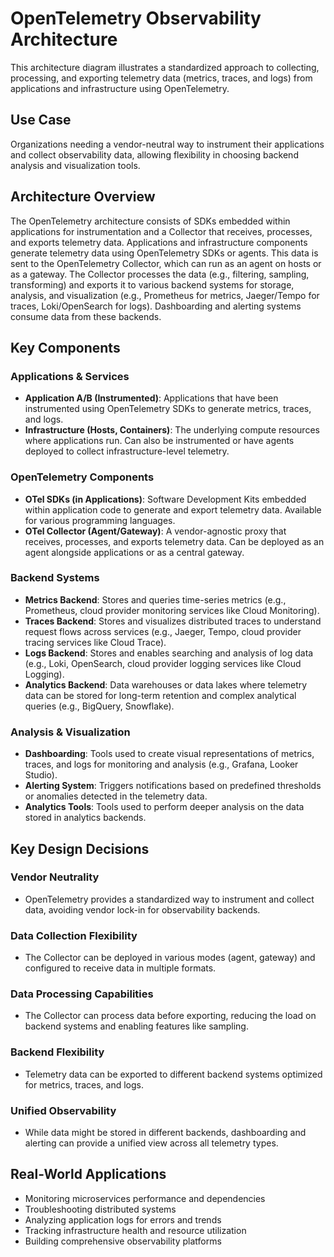 # OpenTelemetry Observability Architecture

This architecture diagram illustrates a standardized approach to collecting, processing, and exporting telemetry data (metrics, traces, and logs) from applications and infrastructure using OpenTelemetry.

## Use Case

Organizations needing a vendor-neutral way to instrument their applications and collect observability data, allowing flexibility in choosing backend analysis and visualization tools.

## Architecture Overview

The OpenTelemetry architecture consists of SDKs embedded within applications for instrumentation and a Collector that receives, processes, and exports telemetry data. Applications and infrastructure components generate telemetry data using OpenTelemetry SDKs or agents. This data is sent to the OpenTelemetry Collector, which can run as an agent on hosts or as a gateway. The Collector processes the data (e.g., filtering, sampling, transforming) and exports it to various backend systems for storage, analysis, and visualization (e.g., Prometheus for metrics, Jaeger/Tempo for traces, Loki/OpenSearch for logs). Dashboarding and alerting systems consume data from these backends.

## Key Components

### Applications & Services
- **Application A/B (Instrumented)**: Applications that have been instrumented using OpenTelemetry SDKs to generate metrics, traces, and logs.
- **Infrastructure (Hosts, Containers)**: The underlying compute resources where applications run. Can also be instrumented or have agents deployed to collect infrastructure-level telemetry.

### OpenTelemetry Components
- **OTel SDKs (in Applications)**: Software Development Kits embedded within application code to generate and export telemetry data. Available for various programming languages.
- **OTel Collector (Agent/Gateway)**: A vendor-agnostic proxy that receives, processes, and exports telemetry data. Can be deployed as an agent alongside applications or as a central gateway.

### Backend Systems
- **Metrics Backend**: Stores and queries time-series metrics (e.g., Prometheus, cloud provider monitoring services like Cloud Monitoring).
- **Traces Backend**: Stores and visualizes distributed traces to understand request flows across services (e.g., Jaeger, Tempo, cloud provider tracing services like Cloud Trace).
- **Logs Backend**: Stores and enables searching and analysis of log data (e.g., Loki, OpenSearch, cloud provider logging services like Cloud Logging).
- **Analytics Backend**: Data warehouses or data lakes where telemetry data can be stored for long-term retention and complex analytical queries (e.g., BigQuery, Snowflake).

### Analysis & Visualization
- **Dashboarding**: Tools used to create visual representations of metrics, traces, and logs for monitoring and analysis (e.g., Grafana, Looker Studio).
- **Alerting System**: Triggers notifications based on predefined thresholds or anomalies detected in the telemetry data.
- **Analytics Tools**: Tools used to perform deeper analysis on the data stored in analytics backends.

## Key Design Decisions

### Vendor Neutrality
- OpenTelemetry provides a standardized way to instrument and collect data, avoiding vendor lock-in for observability backends.

### Data Collection Flexibility
- The Collector can be deployed in various modes (agent, gateway) and configured to receive data in multiple formats.

### Data Processing Capabilities
- The Collector can process data before exporting, reducing the load on backend systems and enabling features like sampling.

### Backend Flexibility
- Telemetry data can be exported to different backend systems optimized for metrics, traces, and logs.

### Unified Observability
- While data might be stored in different backends, dashboarding and alerting can provide a unified view across all telemetry types.

## Real-World Applications

- Monitoring microservices performance and dependencies
- Troubleshooting distributed systems
- Analyzing application logs for errors and trends
- Tracking infrastructure health and resource utilization
- Building comprehensive observability platforms
